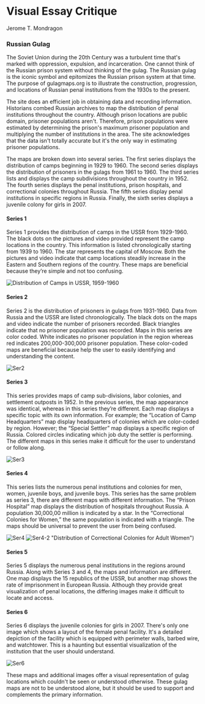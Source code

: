 # Visual Essay Critique
Jerome T. Mondragon

### Russian Gulag

The Soviet Union during the 20th Century was a turbulent time that's marked with oppression, expulsion, and incarceration. One cannot think of the Russian prison system without thinking of the gulag. The Russian gulag is the iconic symbol and epitomizes the Russian prison system at that time. The purpose of gulagmaps.org is to illustrate the construction, progression, and locations of  Russian penal institutions from the 1930s to the present.  

The site does an efficient job in obtaining data and recording information. Historians combed Russian archives to map the distribution of penal institutions throughout the country. Although prison locations are public domain, prisoner populations aren't. Therefore, prison populations were estimated by determining the prison's maximum prisoner population and multiplying the number of institutions in the area. The site acknowledges that the data isn't totally accurate but it's the only way in estimating prisoner populations. 

The maps are broken down into several series. The first series displays the distribution of camps beginning in 1929 to 1960. The second series displays the distribution of prisoners in the gulags from 1961 to 1960. The third series lists and displays the camp subdivisions throughout the country in 1952. The fourth series displays the penal institutions, prison hospitals, and correctional colonies throughout Russia. The fifth series display penal institutions in specific regions in Russia. Finally, the sixth series displays a juvenile colony for girls in 2007.

#### Series 1 
Series 1 provides the distribution of camps in the USSR from 1929-1960. The black dots on the pictures and video provided represent the camp locations in the country. This information is listed chronologically starting from 1939 to 1960. The star represents the capital of Moscow. Both the pictures and video indicate that camp locations steadily increase in the Eastern and Southern regions of the country.  These maps are beneficial because they’re simple and not too confusing. 

![Distribution of Camps in USSR, 1959-1960](https://github.com/unm-digital-futures/digital-history-review/blob/master/docs/map-critiques/images/HIST300-012-DigitalHistory-ser1.png "Distribution of Camps in USSR, 1959-1960")

#### Series 2
Series 2 is the distribution of prisoners in gulags from 1931-1960. Data from Russia and the USSR are listed chronologically. The black dots on the maps and video indicate the number of prisoners recorded. Black triangles indicate that no prisoner population was recorded. Maps in this series are color coded. White indicates no prisoner population in the region whereas red indicates 200,000-300,000 prisoner population.  These color-coded maps are beneficial because help the user to easily identifying and understanding the content. 

![Ser2](map-critiques/images/HIST300-012-DigitalHistory-ser2.png "Distribution of Prisoners in the Gulag USSR.")

#### Series 3
This series provides maps of camp sub-divisions, labor colonies, and settlement outposts in 1952. In the previous series, the map appearance was identical, whereas in this series they’re different. Each map displays a specific topic with its own information. For example; the “Location of Camp Headquarters” map display headquarters of colonies which are color-coded by region. However; the “Special Settler” map displays a specific region of Russia.  Colored circles indicating which job duty the settler is performing. The different maps in this series make it difficult for the user to understand or follow along. 

![Ser3](digital-history-review/docs/map-critiques/images/HIST300-012-DigitalHistory-ser3.png "Location of Camp Headquarters.")

#### Series 4
This series lists the numerous penal institutions and colonies for men, women, juvenile boys, and juvenile boys. This series has the same problem as series 3, there are different maps with different information.  The “Prison Hospital” map displays the distribution of hospitals throughout Russia. A population 30,000,00 million is indicated by a star. In the “Correctional Colonies for Women,” the same population is indicated with a triangle. The maps should be universal to prevent the user from being confused. 

![Ser4](digital-history-review/docs/map-critiques/images/HIST300-012-DigitalHistory-ser4.png "Distribution of Prison Hospitals")
![Ser4-2](digital-history-review/docs/map-critiques/images/HIST300-012-DigitalHistory-ser4-2.png) "Distribution of Correctional Colonies for Adult Women")

#### Series 5
Series 5 displays the numerous penal institutions in the regions around Russia. Along with Series 3 and 4, the maps and information are different. One map displays the 15 republics of the USSR, but another map shows the rate of imprisonment in European Russia. Although they provide great visualization of penal locations, the differing images make it difficult to locate and access.

#### Series 6
Series 6 displays the juvenile colonies for girls in 2007. There's only one image which shows a layout of the female penal facility. It's a detailed depiction of the facility which is equipped with perimeter walls, barbed wire, and watchtower. This is a haunting but essential visualization of the institution that the user should understand. 

![Ser6](digital-history-review/docs/map-critiques/images/HIST300-012-DigitalHistory-ser6.png "Ground plan of Juvenile Colony for Girls, 2007.")

These maps and additional images offer a visual representation of gulag locations which couldn't be seen or understood otherwise. These gulag maps are not to be understood alone, but it should be used to support and complements the primary information.





 
